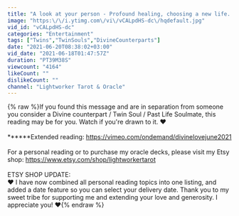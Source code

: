 ```yaml
---
title: "A look at your person - Profound healing, choosing a new life. ❤️☀️🦋🔥🔥"
image: "https:\/\/i.ytimg.com\/vi\/vCALpdHS-dc\/hqdefault.jpg"
vid_id: "vCALpdHS-dc"
categories: "Entertainment"
tags: ["Twins","TwinSouls","DivineCounterparts"]
date: "2021-06-20T08:38:02+03:00"
vid_date: "2021-06-18T01:47:57Z"
duration: "PT39M38S"
viewcount: "4164"
likeCount: ""
dislikeCount: ""
channel: "Lightworker Tarot & Oracle"
---
```

{% raw %}If you found this message and are in separation from someone you consider a Divine counterpart / Twin Soul / Past Life Soulmate, this reading may be for you.  Watch if you're drawn to it. ♥<br /><br />******Extended reading:  <a rel="nofollow" target="blank" href="https://vimeo.com/ondemand/divinelovejune2021">https://vimeo.com/ondemand/divinelovejune2021</a><br /><br />For a personal reading or to purchase my oracle decks, please visit my Etsy shop:  <a rel="nofollow" target="blank" href="https://www.etsy.com/shop/lightworkertarot">https://www.etsy.com/shop/lightworkertarot</a><br /><br />ETSY SHOP UPDATE:<br />♥  I have now combined all personal reading topics into one listing, and added a date feature so you can select your delivery date. Thank you to my sweet tribe for supporting me and extending your love and generosity.  I appreciate you!  ♥{% endraw %}
